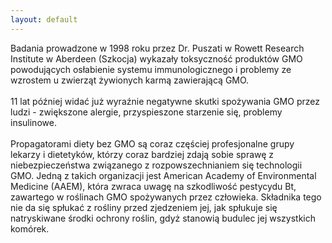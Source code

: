 ```yaml
---
layout: default
---
```


<!--1-->
Badania prowadzone w 1998 roku przez Dr. Puszati w Rowett Research
Institute w Aberdeen (Szkocja) wykazały toksyczność produktów GMO powodujących osłabienie systemu immunologicznego i problemy ze wzrostem u zwierząt żywionych karmą zawierającą GMO.<br><br>11 lat później widać już wyraźnie negatywne skutki spożywania GMO przez ludzi - zwiększone alergie, przyspieszone starzenie się, problemy insulinowe. <br><br>Propagatorami diety bez GMO są coraz częściej profesjonalne grupy lekarzy i dietetyków, którzy coraz bardziej zdają sobie sprawę z niebezpieczeństwa związanego z rozpowszechnianiem się technologii GMO. Jedną z takich organizacji jest American
Academy of Environmental Medicine (AAEM), która zwraca uwagę na szkodliwość pestycydu Bt, zawartego w roślinach GMO spożywanych przez człowieka. Składnika tego nie da się spłukać z rośliny przed zjedzeniem jej, jak spłukuje się natryskiwane środki ochrony roślin, gdyż stanowią budulec jej wszystkich komórek.<br>